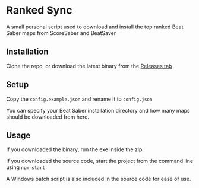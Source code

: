 # Ranked Sync

A small personal script used to download and install the top ranked Beat Saber maps from ScoreSaber and BeatSaver

## Installation

Clone the repo, or download the latest binary from the [Releases tab](https://github.com/PlusOneRabbit/ranked-sync/releases)

## Setup

Copy the `config.example.json` and rename it to `config.json`

You can specify your Beat Saber installation directory and how many maps should be downloaded from here.

## Usage

If you downloaded the binary, run the exe inside the zip.

If you downloaded the source code, start the project from the command line using `npm start`

A Windows batch script is also included in the source code for ease of use.
